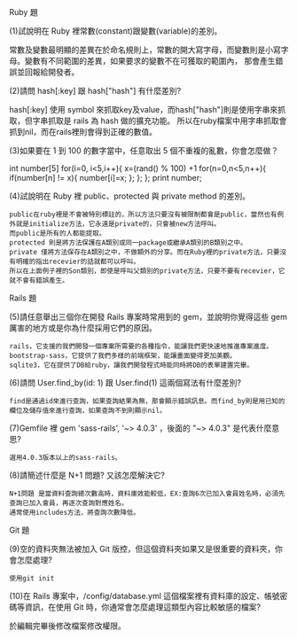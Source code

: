 Ruby 題

(1)試說明在 Ruby 裡常數(constant)跟變數(variable)的差別。

  常數及變數最明顯的差異在於命名規則上，常數的開大寫字母，而變數則是小寫字母。變數有不同範圍的差異，如果要求的變數不在可獲取的範圍內，
  那會產生錯誤並回報給開發者。

(2)請問 hash[:key] 跟 hash["hash"] 有什麼差別?

  hash[:key] 使用 symbol 來抓取key及value，而hash["hash"]則是使用字串來抓取，但字串抓取是 rails 為 hash 做的擴充功能。
  所以在ruby檔案中用字串抓取會抓到nil，而在rails裡則會得到正確的數值。

(3)如果要在 1 到 100 的數字當中，任意取出 5 個不重複的亂數，你會怎麼做？

int number[5]
	for(i=0, i<5,i++){
	  x=(rand() % 100) +1
	  for(n=0,n<5,n++){
	    if(number[n] != x){
		number[i]=x;
		};
	  };
	};
print number;  

(4)試說明在 Ruby 裡 public、protected 與 private method 的差別。

    public在ruby裡是不會被特別標註的，所以方法只要沒有被限制都會是public，當然也有例外就是initialize方法，它永遠是private的，只會被new方法呼叫。
	而public是所有的人都能提取。
    protected 則是將方法保護在A類別或同一package或繼承A類別的B類別之中。
    private 僅將方法保存在A類別之中，不做額外的分享。而在Ruby裡的private方法，只要沒有明確的指出recevier的話就都可以呼叫。
	所以在上面例子裡的Son類別，即使是呼叫父類別的private方法，只要不要有recevier，它就不會有錯誤產生。

Rails 題

(5)請任意舉出三個你在開發 Rails 專案時常用到的 gem，並說明你覺得這些 gem 厲害的地方或是你為什麼採用它們的原因。

    rails，它支援的我們開發一個專案所需要的各種指令，能讓我們更快速地推進專案進度。
    bootstrap-sass，它提供了我們多樣的前端框架，能讓畫面變得更加美觀。
    sqlite3，它在提供了DB給ruby，讓我們開發程式時能同時將DB的表單建置完畢。

(6)請問 User.find_by(id: 1) 跟 User.find(1) 這兩個寫法有什麼差別?

    find是通過id來進行查詢，如果查詢結果為無，那會顯示錯誤訊息。而find_by則是用已知的欄位及儲存值來進行查詢，如果查詢不到則顯示nil。

(7)Gemfile 裡 gem 'sass-rails', '~> 4.0.3' ，後面的 "~> 4.0.3" 是代表什麼意思?

    選用4.0.3版本以上的sass-rails。

(8)請簡述什麼是 N+1 問題? 又該怎麼解決它?

    N+1問題 是當資料查詢總次數高時，資料庫效能較低，EX:查詢6次已加入會員姓名時，必須先查詢已加入會員，再逐次查詢對應姓名。
	通常使用includes方法，將查詢次數降低。

Git 題

(9)空的資料夾無法被加入 Git 版控，但這個資料夾如果又是很重要的資料夾，你會怎麼處理?

    使用git init

(10)在 Rails 專案中，/config/database.yml 這個檔案裡有資料庫的設定、帳號密碼等資訊，在使用 Git 時，你通常會怎麼處理這類型內容比較敏感的檔案?

  於編輯完畢後修改檔案修改權限。
